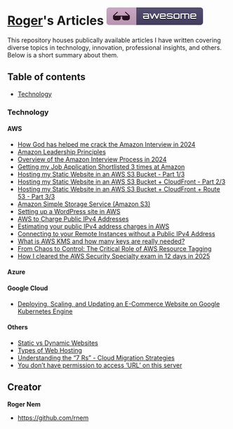 [Roger](https://github.com/rnem/articles)'s Articles [![Awesome](/images/badge.svg)](https://github.com/rnem/articles#readme)
=================

This repository houses publically available articles I have written covering diverse 
topics in technology, innovation, professional insights, and others.
Below is a short summary about them.

## Table of contents

- [Technology](#technology)

### Technology

#### AWS

- [How God has helped me crack the Amazon Interview in 2024](https://medium.com/@rogernem/how-god-has-helped-me-crack-the-amazon-interview-in-2024-3419e4a7b21b)
- [Amazon Leadership Principles](https://medium.com/@rogernem/amazon-leadership-principles-1a96387dcace)
- [Overview of the Amazon Interview Process in 2024](https://medium.com/@rogernem/overview-of-the-amazon-interview-process-in-2024-be472e30a045)
- [Getting my Job Application Shortlisted 3 times at Amazon](https://medium.com/@rogernem/getting-my-job-application-shortlisted-3-times-at-amazon-dca9aa3be38b)
- [Hosting my Static Website in an AWS S3 Bucket - Part 1/3](https://medium.com/@rogernem/hosting-my-static-website-in-an-aws-s3-bucket-d5e1d94417f4)
- [Hosting my Static Website in an AWS S3 Bucket + CloudFront - Part 2/3](https://medium.com/@rogernem/hosting-my-static-website-in-an-aws-s3-bucket-cloudfront-part-2-3b71e3375a1f)
- [Hosting my Static Website in an AWS S3 Bucket + CloudFront + Route 53 - Part 3/3](https://medium.com/@rogernem/hosting-my-static-website-in-an-aws-s3-bucket-cloudfront-route-53-3ad8d26b22f1)
- [Amazon Simple Storage Service (Amazon S3)](https://medium.com/@rogernem/amazon-simple-storage-service-eb0808cf30d5)
- [Setting up a WordPress site in AWS](https://medium.com/@rogernem/hosting-a-wordpress-site-in-aws-84e0b34fd724)
- [AWS to Charge Public IPv4 Addresses](https://medium.com/@rogernem/aws-to-charge-public-ipv4-addresses-ea6a284d3462)
- [Estimating your public IPv4 address charges in AWS](https://medium.com/@rogernem/estimating-your-public-ipv4-address-charges-in-aws-4882a45b8de1)
- [Connecting to your Remote Instances without a Public IPv4 Address](https://medium.com/@rogernem/connecting-to-your-remote-instances-without-a-public-ipv4-address-c20fee85a4b2)
- [What is AWS KMS and how many keys are really needed?](https://medium.com/@rogernem/what-is-aws-kms-and-how-many-keys-are-really-needed-6e9fb1eaca92)
- [From Chaos to Control: The Critical Role of AWS Resource Tagging](https://medium.com/@rogernem/from-chaos-to-control-the-critical-role-of-aws-resource-tagging-54dfd539dc64)
- [How I cleared the AWS Security Specialty exam in 12 days in 2025](https://medium.com/@rogernem/how-i-cleared-the-aws-security-specialty-exam-in-12-days-in-2025-dd63c5f1f9bd)

#### Azure

#### Google Cloud

- [Deploying, Scaling, and Updating an E-Commerce Website on Google Kubernetes Engine](https://medium.com/@rogernem/deploying-scaling-and-updating-an-e-commerce-website-on-google-kubernetes-engine-0ff6d0847a3c)

#### Others

- [Static vs Dynamic Websites](https://medium.com/@rogernem/static-vs-dynamic-websites-4cc7dff82b7e)
- [Types of Web Hosting](https://medium.com/@rogernem/types-of-web-hosting-bb6d1162fc76)
- [Understanding the “7 Rs” - Cloud Migration Strategies](https://medium.com/@rogernem/understanding-the-7-rs-57db362d74d9)
- [You don’t have permission to access ‘URL’ on this server](https://medium.com/@rogernem/you-dont-have-permission-to-access-url-on-this-server-c81430225c0e)

## Creator

**Roger Nem**

- <https://github.com/rnem>
